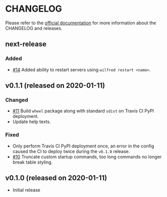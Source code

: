# CHANGELOG

Please refer to the [official documentation](https://wilfred.readthedocs.io/en/latest/development/) for more information about the CHANGELOG and releases.

## next-release

### Added

* [#14](https://github.com/wilfred-dev/wilfred/issues/14) Added ability to restart servers using `wilfred restart <name>`.

## v0.1.1 (released on 2020-01-11)

### Changed

* [#11](https://github.com/wilfred-dev/wilfred/issues/11) Build `wheel` package along with standard `sdist` on Travis CI PyPI deployment.
* Update help texts.

### Fixed

* Only perform Travis CI PyPI deployment once, an error in the config caused the CI to deploy twice during the `v0.1.0` release.
* [#10](https://github.com/wilfred-dev/wilfred/issues/10) Truncate custom startup commands, too long commands no longer break table styling.

## v0.1.0 (released on 2020-01-11)

* Initial release
